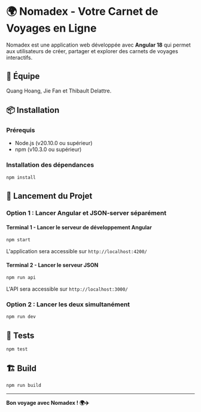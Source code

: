# 🌍 Nomadex - Votre Carnet de Voyages en Ligne

Nomadex est une application web développée avec **Angular 18** qui permet aux utilisateurs de créer, partager et explorer des carnets de voyages interactifs.

## 👥 Équipe

Quang Hoang, Jie Fan et Thibault Delattre.

## 📦 Installation

### Prérequis
- Node.js (v20.10.0 ou supérieur)
- npm (v10.3.0 ou supérieur)

### Installation des dépendances

```bash
npm install
```

## 🚀 Lancement du Projet

### Option 1 : Lancer Angular et JSON-server séparément

#### Terminal 1 - Lancer le serveur de développement Angular
```bash
npm start
```
L'application sera accessible sur `http://localhost:4200/`

#### Terminal 2 - Lancer le serveur JSON
```bash
npm run api
```
L'API sera accessible sur `http://localhost:3000/`

### Option 2 : Lancer les deux simultanément
```bash
npm run dev
```

## 🧪 Tests

```bash
npm test
```

## 🏗️ Build

```bash
npm run build
```
---

**Bon voyage avec Nomadex ! 🌍✈️**

